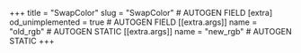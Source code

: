 +++
title = "SwapColor"
slug = "SwapColor" # AUTOGEN FIELD
[extra]
od_unimplemented = true # AUTOGEN FIELD
[[extra.args]]
name = "old_rgb" # AUTOGEN STATIC
[[extra.args]]
name = "new_rgb" # AUTOGEN STATIC
+++